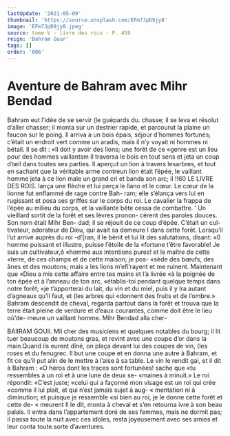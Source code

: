 ```yaml
---
lastUpdate: '2021-05-09'
thumbnail: 'https://source.unsplash.com/EFm7JpD9jy8'
image: 'EFm7JpD9jy8.jpeg'
source: tome V - livre des rois - P. 459
reign: 'Bahram Gour'
tags: []
order: '006'
---
```


# Aventure de Bahram avec Mihr Bendad

Bahram eut l’idée de se servir (le guépards du.
chasse; il se leva et résolut d’aller chasser; il monta
sur un destrier rapide, et parcourut la plaine un faucon sur le poing. Il arriva a un bois épais, séjour d’hommes fortunés; c’était un endroit vert comme
un aradis, mais il n’y voyait ni hommes ni bétail.
Il se dit : «Il doit y avoir des lions; une forêt de ce «genre est un lieu pour des hommes vaillantsm Il traversa le bois en tout sens et jeta un coup d’œil dans toutes ses parties. Il aperçut un lion à travers lesarbres, et tout en sachant que la véritable arme contreun lion était l’épée, le vaillant homme jeta
à ce lion male un grand cri et banda son arc; il
!!60 LE LIVRE DES ROIS.
lança une flèche et lui perça le llano et le cœur. Le
cœur de la lionne fut enflammé de rage contre Bah- ram; elle s’élança vers lui en rugissant et posa ses
griffes sur le corps du roi. Le cavalier la frappa de l’épée au milieu du corps, et la vaillante bête cessa
de combattre. ’
Un vieillard sortit de la forêt et ses lèvres pronon-
cèrent des paroles douces. Son nom était Mihr Ben- dad; il se réjouit de ce coup d’épée. C’était un cul-
tivateur, adorateur de Dieu, qui avait sa demeure I dans cette forêt. Lorsqu’il l’ut arrivé auprès du roi
-d’[ran, il le bénit et lui lit des salutations, disant:
«0 homme puissant et illustre, puisse l’étoile de la «fortune t’être favorable! Je suis un cultivateur,ô «homme aux intentions pures! et le maître de cette «terre, de ces champs et de cette maison; je pos- «sède des bœufs, des ânes et des moutons; mais
a les lions m’efi’rayent et me ruinent. Maintenant que «Dieu a mis cette affaire entre tes mains et l’a livrée «à la poignée de ton épée et à l’anneau de ton arc, «établis-toi pendant quelque temps dans notre forêt; «je t’apporterai du lait, du vin et du miel, puis il y
Ira autant d’agneaux qu’il faut, et (les arbres qui «donnent des fruits et de l’ombre.»
Bahram descendit de cheval, regarda partout dans la forêt et trouva que la terre était pleine de verdure
et d’eaux courantes, comme doit être le lieu où’de-
meure un vaillant homme. Mihr Bendad alla cher-

BAIIRAM GOUll. Mil cher des musiciens et quelques notables du bourg;
il lit tuer beaucoup de moutons gras, et revint avec une coupe d’or dans la main.Quand ils eurent dîné,
on plaça devant lui des coupes de vin, (les roses et du fenugrec. ll but une coupe et en donna une autre à Bahram, et fit ce qu’il put alin de le mettre à l’aise
à sa table. Le vin le rendit gai, et il dit à Bahram : «O héros dont les traces sont fortunées! sache que
«tu ressembles à un roi et à une lune de deux se- «maines à minuit.» Le roi répondit: «C’est juste;
«celui qui a façonné mon visage est un roi qui crée «comme il lui plait, et qui n’est jamais sujet à aug-
« mentation ni à diminution; et puisque je ressemble «si bien au roi, je le donne cette forêt et cette de-
« meurent Il le dit, monta à cheval et s’en retourna
ivre à son beau palais. Il entra dans l’appartement doré de ses femmes, mais ne dormit pas; il passa toute la nuit avec ces idoles, resta joyeusement avec ses amies et leur conta toute.sorte d’aventures.
